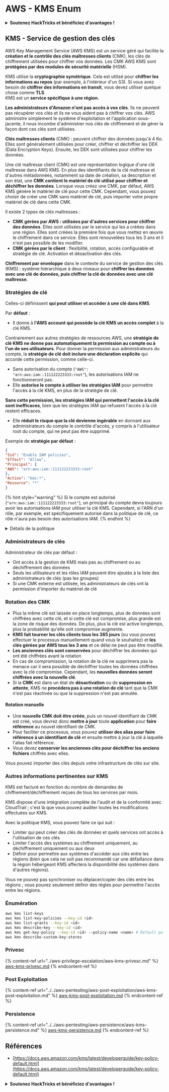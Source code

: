 # AWS - KMS Enum

<details>

<summary><strong>Soutenez HackTricks et bénéficiez d'avantages !</strong></summary>

* Si vous souhaitez voir votre **entreprise annoncée dans HackTricks** ou si vous souhaitez accéder à la **dernière version de PEASS ou télécharger HackTricks en PDF**, consultez les [**PLANS D'ABONNEMENT**](https://github.com/sponsors/carlospolop) !
* Obtenez le [**swag officiel PEASS & HackTricks**](https://peass.creator-spring.com)
* Découvrez [**The PEASS Family**](https://opensea.io/collection/the-peass-family), notre collection exclusive de [**NFTs**](https://opensea.io/collection/the-peass-family)
* **Rejoignez le** 💬 [**groupe Discord**](https://discord.gg/hRep4RUj7f) ou le [**groupe Telegram**](https://t.me/peass) ou **suivez** moi sur **Twitter** 🐦 [**@carlospolopm**](https://twitter.com/carlospolopm)**.**
* **Partagez vos astuces de piratage en soumettant des PR aux** [**HackTricks**](https://github.com/carlospolop/hacktricks) et [**HackTricks Cloud**](https://github.com/carlospolop/hacktricks-cloud) dépôts GitHub.

</details>

## KMS - Service de gestion des clés

AWS Key Management Service (AWS KMS) est un service géré qui facilite la **création et le contrôle des clés maîtresses clients** (CMK), les clés de chiffrement utilisées pour chiffrer vos données. Les CMK AWS KMS sont **protégées par des modules de sécurité matérielle** (HSM).

KMS utilise la **cryptographie symétrique**. Cela est utilisé pour **chiffrer les informations au repos** (par exemple, à l'intérieur d'un S3). Si vous avez besoin de **chiffrer des informations en transit**, vous devez utiliser quelque chose comme **TLS**.\
KMS est un **service spécifique à une région**.

**Les administrateurs d'Amazon n'ont pas accès à vos clés**. Ils ne peuvent pas récupérer vos clés et ils ne vous aident pas à chiffrer vos clés. AWS administre simplement le système d'exploitation et l'application sous-jacente, il nous incombe d'administrer nos clés de chiffrement et de gérer la façon dont ces clés sont utilisées.

**Clés maîtresses clients** (CMK) : peuvent chiffrer des données jusqu'à 4 Ko. Elles sont généralement utilisées pour créer, chiffrer et déchiffrer les DEK (Data Encryption Keys). Ensuite, les DEK sont utilisées pour chiffrer les données.

Une clé maîtresse client (CMK) est une représentation logique d'une clé maîtresse dans AWS KMS. En plus des identifiants de la clé maîtresse et d'autres métadonnées, notamment sa date de création, sa description et son état, une **CMK contient le matériel de clé utilisé pour chiffrer et déchiffrer les données**. Lorsque vous créez une CMK, par défaut, AWS KMS génère le matériel de clé pour cette CMK. Cependant, vous pouvez choisir de créer une CMK sans matériel de clé, puis importer votre propre matériel de clé dans cette CMK.

Il existe 2 types de clés maîtresses :

* **CMK gérées par AWS : utilisées par d'autres services pour chiffrer des données**. Elles sont utilisées par le service qui les a créées dans une région. Elles sont créées la première fois que vous mettez en œuvre le chiffrement dans ce service. Elles sont renouvelées tous les 3 ans et il n'est pas possible de les modifier.
* **CMK gérées par le client** : flexibilité, rotation, accès configurable et stratégie de clé. Activation et désactivation des clés.

**Chiffrement par enveloppe** dans le contexte du service de gestion des clés (KMS) : système hiérarchique à deux niveaux pour **chiffrer les données avec une clé de données, puis chiffrer la clé de données avec une clé maîtresse**.

### Stratégies de clé

Celles-ci définissent **qui peut utiliser et accéder à une clé dans KMS**.

Par **défaut** :

*   Il donne à **l'AWS account qui possède la clé KMS un accès complet** à la clé KMS.

Contrairement aux autres stratégies de ressources AWS, une **stratégie de clé KMS ne donne pas automatiquement la permission au compte ou à l'un de ses utilisateurs**. Pour donner la permission aux administrateurs du compte, la **stratégie de clé doit inclure une déclaration explicite** qui accorde cette permission, comme celle-ci.

* Sans autorisation du compte (`"AWS": "arn:aws:iam::111122223333:root"`), les autorisations IAM ne fonctionneront pas.
*   Elle **autorise le compte à utiliser les stratégies IAM** pour permettre l'accès à la clé KMS, en plus de la stratégie de clé.

**Sans cette permission, les stratégies IAM qui permettent l'accès à la clé sont inefficaces**, bien que les stratégies IAM qui refusent l'accès à la clé restent efficaces.
* Elle **réduit le risque que la clé devienne ingérable** en donnant aux administrateurs du compte le contrôle d'accès, y compris à l'utilisateur root du compte, qui ne peut pas être supprimé.

Exemple de **stratégie par défaut** :
```json
{
"Sid": "Enable IAM policies",
"Effect": "Allow",
"Principal": {
"AWS": "arn:aws:iam::111122223333:root"
},
"Action": "kms:*",
"Resource": "*"
}
```
{% hint style="warning" %}
Si le compte est autorisé (`"arn:aws:iam::111122223333:root"`), un principal du compte devra toujours avoir les autorisations IAM pour utiliser la clé KMS. Cependant, si l'ARN d'un rôle, par exemple, est spécifiquement autorisé dans la politique de clé, ce rôle n'aura pas besoin des autorisations IAM.
{% endhint %}

<details>

<summary>Détails de la politique</summary>

Propriétés d'une politique :

* Document basé sur JSON
* Ressource --> Ressources affectées (peut être "\*")
* Action --> kms:Encrypt, kms:Decrypt, kms:CreateGrant ... (autorisations)
* Effet --> Autoriser/Refuser
* Principal --> ARN affecté
* Conditions (facultatif) --> Condition pour accorder les autorisations

Délégations :

* Autorise à déléguer vos autorisations à un autre principal AWS au sein de votre compte AWS. Vous devez les créer en utilisant les API AWS KMS. Vous pouvez indiquer l'identifiant CMK, le principal bénéficiaire et le niveau d'opération requis (Decrypt, Encrypt, GenerateDataKey...)
* Une fois la délégation créée, un GrantToken et un GrantID sont émis

**Accès** :

* Via la **politique de clé** -- Si elle existe, elle prévaut sur la politique IAM
* Via la **politique IAM**
* Via les **délégations**

</details>

### Administrateurs de clés

Administrateur de clés par défaut :

* Ont accès à la gestion de KMS mais pas au chiffrement ou au déchiffrement des données
* Seuls les utilisateurs et les rôles IAM peuvent être ajoutés à la liste des administrateurs de clés (pas les groupes)
* Si une CMK externe est utilisée, les administrateurs de clés ont la permission d'importer du matériel de clé

### Rotation des CMK

* Plus la même clé est laissée en place longtemps, plus de données sont chiffrées avec cette clé, et si cette clé est compromise, plus grande est la zone de risque des données. De plus, plus la clé est active longtemps, plus la probabilité qu'elle soit compromise augmente.
* **KMS fait tourner les clés clients tous les 365 jours** (ou vous pouvez effectuer le processus manuellement quand vous le souhaitez) et **les clés gérées par AWS tous les 3 ans** et ce délai ne peut pas être modifié.
* **Les anciennes clés sont conservées** pour déchiffrer les données qui ont été chiffrées avant la rotation
* En cas de compromission, la rotation de la clé ne supprimera pas la menace car il sera possible de déchiffrer toutes les données chiffrées avec la clé compromise. Cependant, les **nouvelles données seront chiffrées avec la nouvelle clé**.
* Si la **CMK** est dans un état de **désactivation** ou de **suppression en attente**, KMS ne **procédera pas à une rotation de clé** tant que la CMK n'est pas réactivée ou que la suppression n'est pas annulée.

#### Rotation manuelle

* Une **nouvelle CMK doit être créée**, puis un nouvel identifiant de CMK est créé, vous devrez donc **mettre à jour** toute **application** pour **faire référence** au nouvel identifiant de CMK.
* Pour faciliter ce processus, vous pouvez **utiliser des alias pour faire référence à un identifiant de clé** et ensuite mettre à jour la clé à laquelle l'alias fait référence.
* Vous devez **conserver les anciennes clés pour déchiffrer les anciens fichiers** chiffrés avec elles.

Vous pouvez importer des clés depuis votre infrastructure de clés sur site.

### Autres informations pertinentes sur KMS

KMS est facturé en fonction du nombre de demandes de chiffrement/déchiffrement reçues de tous les services par mois.

KMS dispose d'une intégration complète de l'audit et de la conformité avec CloudTrail ; c'est là que vous pouvez auditer toutes les modifications effectuées sur KMS.

Avec la politique KMS, vous pouvez faire ce qui suit :

* Limiter qui peut créer des clés de données et quels services ont accès à l'utilisation de ces clés
* Limiter l'accès des systèmes au chiffrement uniquement, au déchiffrement uniquement ou aux deux
* Définir pour permettre aux systèmes d'accéder aux clés entre les régions (bien que cela ne soit pas recommandé car une défaillance dans la région hébergeant KMS affectera la disponibilité des systèmes dans d'autres régions).

Vous ne pouvez pas synchroniser ou déplacer/copier des clés entre les régions ; vous pouvez seulement définir des règles pour permettre l'accès entre les régions.

### Énumération
```bash
aws kms list-keys
aws kms list-key-policies --key-id <id>
aws kms list-grants --key-id <id>
aws kms describe-key --key-id <id>
aws kms get-key-policy --key-id <id> --policy-name <name> # Default policy name is "default"
aws kms describe-custom-key-stores
```
### Privesc

{% content-ref url="../aws-privilege-escalation/aws-kms-privesc.md" %}
[aws-kms-privesc.md](../aws-privilege-escalation/aws-kms-privesc.md)
{% endcontent-ref %}

### Post Exploitation

{% content-ref url="../../aws-pentesting/aws-post-exploitation/aws-kms-post-exploitation.md" %}
[aws-kms-post-exploitation.md](../../aws-pentesting/aws-post-exploitation/aws-kms-post-exploitation.md)
{% endcontent-ref %}

### Persistence

{% content-ref url="../../aws-pentesting/aws-persistence/aws-kms-persistence.md" %}
[aws-kms-persistence.md](../../aws-pentesting/aws-persistence/aws-kms-persistence.md)
{% endcontent-ref %}

## Références

* [https://docs.aws.amazon.com/kms/latest/developerguide/key-policy-default.html](https://docs.aws.amazon.com/kms/latest/developerguide/key-policy-default.html)

<details>

<summary><strong>Soutenez HackTricks et bénéficiez d'avantages !</strong></summary>

* Si vous souhaitez voir votre **entreprise annoncée dans HackTricks** ou si vous souhaitez accéder à la **dernière version de PEASS ou télécharger HackTricks en PDF**, consultez les [**PLANS D'ABONNEMENT**](https://github.com/sponsors/carlospolop) !
* Obtenez le [**swag officiel PEASS & HackTricks**](https://peass.creator-spring.com)
* Découvrez [**The PEASS Family**](https://opensea.io/collection/the-peass-family), notre collection exclusive de [**NFT**](https://opensea.io/collection/the-peass-family)
* **Rejoignez le** 💬 [**groupe Discord**](https://discord.gg/hRep4RUj7f) ou le [**groupe Telegram**](https://t.me/peass) ou **suivez** moi sur **Twitter** 🐦 [**@carlospolopm**](https://twitter.com/carlospolopm)**.**
* **Partagez vos astuces de piratage en soumettant des PR aux** [**HackTricks**](https://github.com/carlospolop/hacktricks) et [**HackTricks Cloud**](https://github.com/carlospolop/hacktricks-cloud) github repos.

</details>
